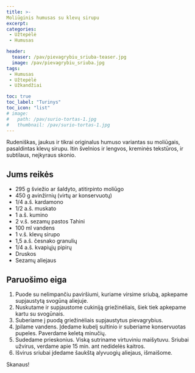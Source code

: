 ```yaml
---
title: >-
Moliūginis humusas su klevų sirupu 
excerpt:
categories:
 - Užtepėlė
 - Humusas

header:
  teaser: /pav/pievagrybiu_sriuba-teaser.jpg
  image: /pav/pievagrybiu_sriuba.jpg
tags:
 - Humusas
 - Užtepėlė
 - Užkandžiai

toc: true
toc_label: "Turinys"
toc_icon: "list"
# image: 
#   path: /pav/surio-tortas-1.jpg
#   thumbnail: /pav/surio-tortas-1.jpg
---
```


Rudeniškas, jaukus ir tikrai originalus humuso variantas su moliūgais, pasaldintas klevų sirupu. Itin švelnios ir lengvos, kreminės tekstūros, ir subtilaus, neįkyraus skonio.

## Jums reikės

* 295 g šviežio ar šaldyto, atitirpinto moliūgo
* 450 g avinžirnių (virtų ar konservuotų)
* 1/4 a.š. kardamono
* 1/2 a.š. muskato
* 1 a.š. kumino
* 2 v.š. sezamų pastos Tahini
* 100 ml vandens
* 1 v.š. klevų sirupo
* 1,5 a.š. česnako granulių
* 1/4 a.š. kvapiųjų pipirų
* Druskos
* Sezamų aliejaus

## Paruošimo eiga

1. Puode su nelimpančiu paviršiumi, kuriame virsime sriubą, apkepame supjaustytą svogūną aliejuje.
2. Nuskutame ir supjaustome cukiniją griežinėliais, šiek tiek apkepame kartu su svogūnais.
3. Suberiame į puodą griežinėliais supjaustytus pievagrybius.
4. Įpilame vandens. Įdedame kubelį sultinio ir suberiame konservuotas pupeles. Paverdame keletą minučių.
5. Sudedame prieskonius. Viską sutriname virtuviniu maišytuvu. Sriubai užvirus, verdame apie 15 min. ant nedidelės kaitros. 
6. Išvirus sriubai įdedame šaukštą alyvuogių aliejaus, išmaišome.

Skanaus!


